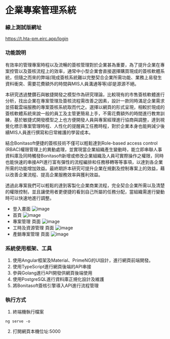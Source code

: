 # 企業專案管理系統
### 線上測試版網址
https://t.hta-pm.eirc.app/login
### 功能說明
有效率的管理專案時程以及流暢的簽核管理對於企業甚為重要，為了提升企業在專案控管以及簽核流程上的效率，通常中小型企業會直接選擇購買現成的簽核軟體系統，但隨之而來的弊端(現成簽核系統難以完整契合企業所需功能、業務上易發生資料衝突、需要花費額外的時間與MIS人員溝通等等​)卻是源源不絕。 

本研究透過雙鑽石與敏捷開發之模型作為研究理論，比較現有的市售簽核軟體進行分析，找出企業在專案管理及簽核流程需改善之因素，設計一款同時滿足企業需求並搭載雲端服務的專案簽核系統取而代之。選擇以網頁的形式呈現，相較於現成的簽核軟體系統來說一般的員工及主管更簡易上手，不需花費額外的時間進行教育訓練，基於敏捷式開發模型之上也方便開發人員與專案經理進行協商與調整，達到視覺化標示專案管理時程、人性化的提醒員工任務時程，對於企業本身也能夠減少後續MIS人員進行撰寫和日常維護的學習成本。 

結合Bonitasoft便捷的簽核技術不僅可以輕鬆達到Role-based access control (RBAC)權限管理上的異動處理，並實現當企業組織產生變動時，能立即串聯人事資料庫及同時觸發Bonitasoft新增或修改企業組織及人員可實際操作之權限，同時也能快速的串接API進行富有彈性的流程編排和任務移轉等等事項，以達到各企業所需的功能增加效益。最終期許本研究可提升企業在規劃及控制專案上的效益，藉以改善企業流程、提高企業服務效率與獲利效益。 

透過此專案我們可以輕鬆的達到客製化企業商業流程，完全契合企業所需以及清楚的權限控制，並且讓使用者更便捷的看到自己所屬的任務分配，當組織需進行變動時可以快速地進行調整。 
* 登入畫面
![image](https://user-images.githubusercontent.com/69799370/236857550-86605170-b88c-4db7-8963-2d029857f3e1.png)
* 首頁
![image](https://user-images.githubusercontent.com/69799370/236857705-1906029f-0734-4062-bea5-932c29b51d0c.png)
* 專案管理 頁面
![image](https://user-images.githubusercontent.com/69799370/236857828-85d2f8d7-8655-4dc0-b6bb-737b64330bef.png)
* 工時及資源管理 頁面
![image](https://user-images.githubusercontent.com/69799370/236858137-77ce61c1-e064-41ba-834b-a4c9b52fe012.png)
* 產銷專案管理 頁面
![image](https://user-images.githubusercontent.com/69799370/236858351-6bca38e5-166b-4a5c-bee9-c45cea3e6cb3.png)

### 系統使用框架、工具
1. 使用Angular框架及Material、PrimeNG的UI設計，進行網頁前端開發。
2. 使用TypeScript進行網頁後端的API串接
3. 參與Golang進行API開發供網頁後端使用
4. 使用PostgreSQL進行資料庫正規化設計及維護
5. 將Bonitasoft簽核引擎導入API進行流程管理
### 執行方式
1. 終端機執行檔案
```
ng serve -o
```
2. 打開網頁本機位址:5000
